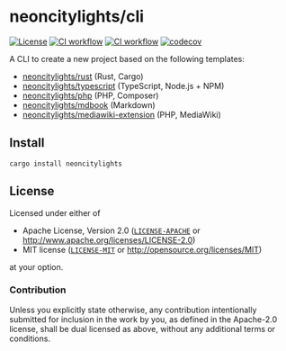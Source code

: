 # neoncitylights/cli

[![License](https://img.shields.io/badge/License-MIT%20%26%20Apache%202.0-blue?style=flat-square)](#license)
[![CI workflow](https://img.shields.io/github/actions/workflow/status/neoncitylights/cli/main.yml?style=flat-square&logo=github&logoColor=white&label=CI%20workflow)]((https://github.com/neoncitylights/cli/actions/workflows/main.yml))
[![CI workflow](https://img.shields.io/github/actions/workflow/status/neoncitylights/cli/security-audit.yml?style=flat-square&logo=github&logoColor=white&label=CI%20security%20audit)]((https://github.com/neoncitylights/cli/actions/workflows/security-audit.yml))
[![codecov](https://codecov.io/gh/neoncitylights/cli/branch/main/graph/badge.svg?token=6ZSIWAQTHU)](https://codecov.io/gh/neoncitylights/cli)

A CLI to create a new project based on the following templates:

- [neoncitylights/rust](https://github.com/neoncitylights/rust) (Rust, Cargo)
- [neoncitylights/typescript](https://github.com/neoncitylights/typescript) (TypeScript, Node.js + NPM)
- [neoncitylights/php](https://github.com/neoncitylights/php) (PHP, Composer)
- [neoncitylights/mdbook](https://github.com/neoncitylights/mdbook) (Markdown)
- [neoncitylights/mediawiki-extension](https://github.com/neoncitylights/mediawiki-extension) (PHP, MediaWiki)

## Install

```shell
cargo install neoncitylights
```

## License

Licensed under either of

- Apache License, Version 2.0 ([`LICENSE-APACHE`](LICENSE-APACHE) or <http://www.apache.org/licenses/LICENSE-2.0>)
- MIT license ([`LICENSE-MIT`](LICENSE-MIT) or <http://opensource.org/licenses/MIT>)

at your option.

### Contribution

Unless you explicitly state otherwise, any contribution intentionally submitted for inclusion in the work by you, as defined in the Apache-2.0 license, shall be dual licensed as above, without any additional terms or conditions.
